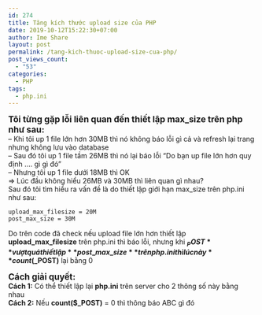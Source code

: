 ```yaml
---
id: 274
title: Tăng kích thước upload size của PHP
date: 2019-10-12T15:22:30+07:00
author: Ime Share
layout: post
permalink: /tang-kich-thuoc-upload-size-cua-php/
post_views_count:
  - "53"
categories:
  - PHP
tags:
  - php.ini
---
```

**<span style="font-size: 13pt;">Tôi từng gặp lỗi liên quan đến thiết lập max_size trên php như sau:</span>**  
&#8211; Khi tôi up 1 file lớn hơn 30MB thì nó không báo lỗi gì cả và refresh lại trang nhưng không lưu vào database  
&#8211; Sau đó tôi up 1 file tầm 26MB thì nó lại báo lỗi &#8220;Do bạn up file lớn hơn quy định &#8230;. gì gì đó&#8221;  
&#8211; Nhưng tôi up 1 file dưới 18MB thì OK  
=> Lúc đầu không hiểu 26MB và 30MB thì liên quan gì nhau?  
Sau đó tôi tìm hiểu ra vấn đề là do thiết lập giới hạn max_size trên php.ini như sau:

```
upload_max_filesize = 20M
post_max_size = 30M

```

Do trên code đã check nếu upload file lớn hơn thiết lập **upload\_max\_filesize** trên php.ini thì báo lỗi, nhưng khi **$_POST** vượt quá thiết lập **post\_max\_size** trên php.ini thì lúc này **count($_POST)** lại bằng 0

**<span style="font-size: 13pt;">Cách giải quyết:</span>**  
**Cách 1:** Có thể thiết lập lại **php.ini** trên server cho 2 thông số này bằng nhau  
**Cách 2:** Nếu **count($_POST)** = 0 thì thông báo ABC gì đó